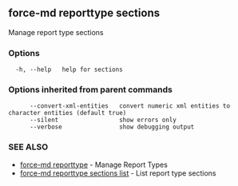 ## force-md reporttype sections

Manage report type sections

### Options

```
  -h, --help   help for sections
```

### Options inherited from parent commands

```
      --convert-xml-entities   convert numeric xml entities to character entities (default true)
      --silent                 show errors only
      --verbose                show debugging output
```

### SEE ALSO

* [force-md reporttype](force-md_reporttype.md)	 - Manage Report Types
* [force-md reporttype sections list](force-md_reporttype_sections_list.md)	 - List report type sections

